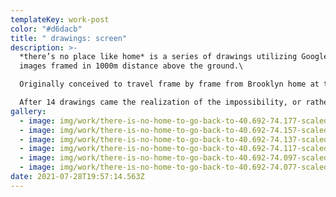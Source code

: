 ```yaml
---
templateKey: work-post
color: "#d6dacb"
title: " drawings: screen"
description: >-
  *there’s no place like home* is a series of drawings utilizing Google Maps
  images framed in 1000m distance above the ground.\

  Originally conceived to travel frame by frame from Brooklyn home at the time of the drawings back to Sanbon, South Korea, past home before migrating to the US. The drawings are also a way of note-taking while listening to various lectures and podcasts.\

  After 14 drawings came the realization of the impossibility, or rather absurdity of spending hours everyday for decades to arrive at a place that doesn’t and won’t exist if the project is even complete. Unlike the common notion of ‘home sweet home’, no place is permanent.
gallery:
  - image: img/work/there-is-no-home-to-go-back-to-40.692-74.177-scaled.jpg
  - image: img/work/there-is-no-home-to-go-back-to-40.692-74.157-scaled.jpg
  - image: img/work/there-is-no-home-to-go-back-to-40.692-74.137-scaled.jpg
  - image: img/work/there-is-no-home-to-go-back-to-40.692-74.117-scaled.jpg
  - image: img/work/there-is-no-home-to-go-back-to-40.692-74.097-scaled.jpg
  - image: img/work/there-is-no-home-to-go-back-to-40.692-74.077-scaled.jpg
date: 2021-07-28T19:57:14.563Z
---
```

